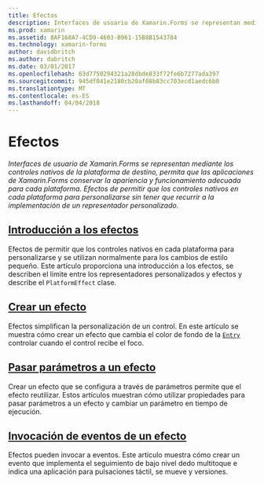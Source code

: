 ```yaml
---
title: Efectos
description: Interfaces de usuario de Xamarin.Forms se representan mediante los controles nativos de la plataforma de destino, permita que las aplicaciones de Xamarin.Forms conservar la apariencia y funcionamiento adecuada para cada plataforma. Efectos de permitir que los controles nativos en cada plataforma para personalizarse sin tener que recurrir a la implementación de un representador personalizado.
ms.prod: xamarin
ms.assetid: 8AF168A7-4CD9-4603-B961-15B8B1543784
ms.technology: xamarin-forms
author: davidbritch
ms.author: dabritch
ms.date: 03/01/2017
ms.openlocfilehash: 63d7750294321a28dbde833f72fe6b7277ada397
ms.sourcegitcommit: 945df041e2180cb20af08b83cc703ecd1aedc6b0
ms.translationtype: MT
ms.contentlocale: es-ES
ms.lasthandoff: 04/04/2018
---
```

# <a name="effects"></a>Efectos

_Interfaces de usuario de Xamarin.Forms se representan mediante los controles nativos de la plataforma de destino, permita que las aplicaciones de Xamarin.Forms conservar la apariencia y funcionamiento adecuada para cada plataforma. Efectos de permitir que los controles nativos en cada plataforma para personalizarse sin tener que recurrir a la implementación de un representador personalizado._

## <a name="introduction-to-effectsintroductionmd"></a>[Introducción a los efectos](introduction.md)

Efectos de permitir que los controles nativos en cada plataforma para personalizarse y se utilizan normalmente para los cambios de estilo pequeño. Este artículo proporciona una introducción a los efectos, se describen el límite entre los representadores personalizados y efectos y describe el `PlatformEffect` clase.

## <a name="creating-an-effectcreatingmd"></a>[Crear un efecto](creating.md)

Efectos simplifican la personalización de un control. En este artículo se muestra cómo crear un efecto que cambia el color de fondo de la [ `Entry` ](https://developer.xamarin.com/api/type/Xamarin.Forms.Entry/) controlar cuando el control recibe el foco.

## <a name="passing-parameters-to-an-effectpassing-parametersindexmd"></a>[Pasar parámetros a un efecto](passing-parameters/index.md)

Crear un efecto que se configura a través de parámetros permite que el efecto reutilizar. Estos artículos muestran cómo utilizar propiedades para pasar parámetros a un efecto y cambiar un parámetro en tiempo de ejecución.

## <a name="invoking-events-from-an-effecttouch-trackingmd"></a>[Invocación de eventos de un efecto](touch-tracking.md)

Efectos pueden invocar a eventos. Este artículo muestra cómo crear un evento que implementa el seguimiento de bajo nivel dedo multitoque e indica una aplicación para pulsaciones táctil, se mueve y versiones.
